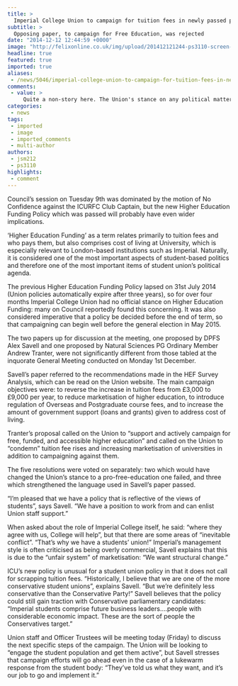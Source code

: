 ```yaml
---
title: >
  Imperial College Union to campaign for tuition fees in newly passed policy
subtitle: >
  Opposing paper, to campaign for Free Education, was rejected
date: "2014-12-12 12:44:59 +0000"
image: "http://felixonline.co.uk/img/upload/201412121244-ps3110-screen-shot-2014-12-11-at-22.39.16.png"
headline: true
featured: true
imported: true
aliases:
 - /news/5046/imperial-college-union-to-campaign-for-tuition-fees-in-newly-passed-policy
comments:
 - value: >
     Quite a non-story here. The Union's stance on any political matter has no other impact than increasing the volume of hot air in the building.,Not that the Union Council can be considered representative of the student body in any meaningful way. Most of us don't care what irrelevant extra stuff you lot get up to, as long as you don't cock up the day to day running of the Union.,Very nice post. I certainly appreciate this website. Continue the good work! <br>parajumpers michelle on sale http://www.londongdhandball.co.uk/phocamapskml/spip.php?uk-parajumpers-michelle-on-sale-7177.html,Galaxy, Schmid won the 2001 Cup and finished runner-up in 2002. If you played GW 1, anyone then definitely desire to give GW 2 possibility to. Prices of hotels vary subject to season and venue. <br>fifa 16 hack http://creditsfut.com/,louboutin pumps <br>christian louboutin outlet http://canadachristianlouboutinoutlet.blogspot.com/
categories:
 - news
tags:
 - imported
 - image
 - imported_comments
 - multi-author
authors:
 - jsm212
 - ps3110
highlights:
 - comment
---
```


Council’s session on Tuesday 9th was dominated by the motion of No Confidence against the ICURFC Club Captain, but the new Higher Education Funding Policy which was passed will probably have even wider implications.

‘Higher Education Funding’ as a term relates primarily to tuition fees and who pays them, but also comprises cost of living at University, which is especially relevant to London-based institutions such as Imperial. Naturally, it is considered one of the most important aspects of student-based politics and therefore one of the most important items of student union’s political agenda.

The previous Higher Education Funding Policy lapsed on 31st July 2014 (Union policies automatically expire after three years), so for over four months Imperial College Union had no official stance on Higher Education Funding: many on Council reportedly found this concerning. It was also considered imperative that a policy be decided before the end of term, so that campaigning can begin well before the general election in May 2015.

The two papers up for discussion at the meeting, one proposed by DPFS Alex Savell and one proposed by Natural Sciences PG Ordinary Member Andrew Tranter, were not significantly different from those tabled at the inquorate General Meeting conducted on Monday 1st December.

Savell’s paper referred to the recommendations made in the HEF Survey Analysis, which can be read on the Union website. The main campaign objectives were: to reverse the increase in tuition fees from £3,000 to £9,000 per year, to reduce marketisation of higher education, to introduce regulation of Overseas and Postgraduate course fees, and to increase the amount of government support (loans and grants) given to address cost of living.

Tranter’s proposal called on the Union to “support and actively campaign for free, funded, and accessible higher education” and called on the Union to “condemn” tuition fee rises and increasing marketisation of universities in addition to campaigning against them.

The five resolutions were voted on separately: two which would have changed the Union’s stance to a pro-free-education one failed, and three which strengthened the language used in Savell’s paper passed.

“I’m pleased that we have a policy that is reflective of the views of students”, says Savell. “We have a position to work from and can enlist Union staff support.”

When asked about the role of Imperial College itself, he said: “where they agree with us, College will help”, but that there are some areas of “inevitable conflict”. “That’s why we have a students’ union!” Imperial’s management style is often criticised as being overly commercial, Savell explains that this is due to the “unfair system” of marketisation: “We want structural change.”

ICU’s new policy is unusual for a student union policy in that it does not call for scrapping tuition fees. “Historically, I believe that we are one of the more conservative student unions”, explains Savell. “But we’re definitely less conservative than the Conservative Party!” Savell believes that the policy could still gain traction with Conservative parliamentary candidates: “Imperial students comprise future business leaders….people with considerable economic impact. These are the sort of people the Conservatives target.”

Union staff and Officer Trustees will be meeting today (Friday) to discuss the next specific steps of the campaign. The Union will be looking to “engage the student population and get them active”, but Savell stresses that campaign efforts will go ahead even in the case of a lukewarm response from the student body: “They’ve told us what they want, and it’s our job to go and implement it.”
